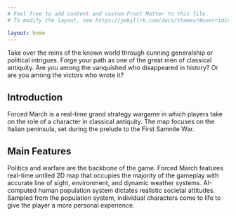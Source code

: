 ```yaml
---
# Feel free to add content and custom Front Matter to this file.
# To modify the layout, see https://jekyllrb.com/docs/themes/#overriding-theme-defaults

layout: home
---
```


Take over the reins of the known world through cunning generalship or political intrigues. Forge your path as one of the great men of classical antiquity. Are you among the vanquished who disappeared in history? Or are you among the victors who wrote it?

## Introduction

Forced March is a real-time grand strategy wargame in which players take on the role of a character in classical antiquity. The map focuses on the Italian peninsula, set during the prelude to the First Samnite War.

## Main Features

Politics and warfare are the backbone of the game. Forced March features real-time untiled 2D map that occupies the majority of the gameplay with accurate line of sight, environment, and dynamic weather systems. AI-computed human population system dictates realistic societal attitudes. Sampled from the population system, individual characters come to life to give the player a more personal experience.